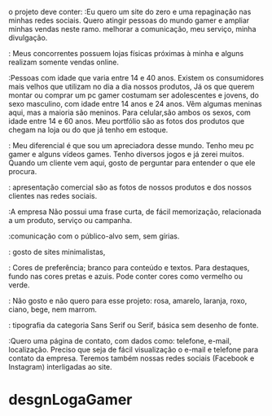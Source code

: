 o  projeto deve conter:
:Eu quero um site do zero e uma repaginação nas minhas redes sociais.
Quero atingir pessoas do mundo gamer e ampliar minhas vendas neste ramo.
melhorar a comunicação, meu serviço, minha divulgação.

: Meus concorrentes possuem lojas físicas próximas à minha e alguns realizam 
somente vendas online.

:Pessoas com idade que varia entre 14 e 40 anos. 
Existem os consumidores mais velhos que utilizam no dia a dia nossos produtos,
Já os que querem montar ou comprar um pc gamer costumam ser adolescentes e jovens,
do sexo masculino, com idade entre 14 anos e 24 anos.
Vêm algumas meninas aqui, mas a maioria são meninos.
Para celular,são ambos os sexos, com idade entre 14 e 60 anos.
Meu portfólio são as fotos dos produtos que chegam na loja ou do que já 
tenho em estoque.

: Meu diferencial é que sou um apreciadora desse mundo. Tenho meu pc gamer
e alguns vídeos games. Tenho diversos jogos e já zerei muitos. Quando um 
cliente vem aqui, gosto de perguntar para entender o que ele procura.

: apresentação comercial são as fotos de nossos produtos e dos 
nossos clientes nas redes sociais.

:A empresa Não possui uma frase curta, de fácil memorização,
relacionada a um produto, serviço ou campanha.

:comunicação com o público-alvo sem, sem gírias.

: gosto de sites minimalistas,

: Cores de preferência; branco para conteúdo e textos. 
Para destaques, fundo nas cores pretas e azuis.
Pode conter cores como vermelho ou verde.

: Não gosto e não quero para esse projeto:
rosa, amarelo, laranja, roxo, ciano, bege, nem marrom.

: tipografia da categoria Sans Serif ou Serif, básica sem desenho de fonte.

:Quero uma página de contato, com dados como: telefone, e-mail, localização. 
Preciso que seja de fácil visualização o e-mail e telefone para contato da empresa. 
Teremos também nossas redes sociais (Facebook e Instagram) interligadas ao site. 
# desgnLogaGamer
